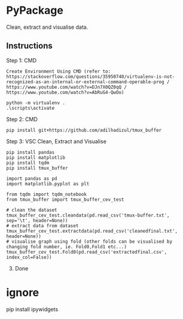 # PyPackage

Clean, extract and visualise data.

## Instructions

Step 1: CMD

```
Create Environment Using CMD (refer to: https://stackoverflow.com/questions/35950740/virtualenv-is-not-recognized-as-an-internal-or-external-command-operable-prog / https://www.youtube.com/watch?v=DJn7X0QZ0qQ / https://www.youtube.com/watch?v=AbRuG4-QwOo)

python -m virtualenv .
.\scripts\activate
```

Step 2: CMD

```
pip install git+https://github.com/adilhadizul/tmux_buffer
```


Step 3: VSC Clean, Extract and Visualise

```
pip install pandas
pip install matplotlib
pip install tqdm
pip install tmux_buffer

import pandas as pd
import matplotlib.pyplot as plt

from tqdm import tqdm_notebook
from tmux_buffer import tmux_buffer_cev_test

# clean the dataset
tmux_buffer_cev_test.cleandata(pd.read_csv('tmux-buffer.txt', sep='\t', header=None))
# extract data from dataset
tmux_buffer_cev_test.extractdata(pd.read_csv('cleanedfinal.txt', header=None))
# visualise graph using fold (other folds can be visualised by changing fold number, ie. Fold0,Fold1 etc...)
tmux_buffer_cev_test.Fold0(pd.read_csv('extractedfinal.csv', index_col=False))
```

3. Done

# ignore
pip install ipywidgets
